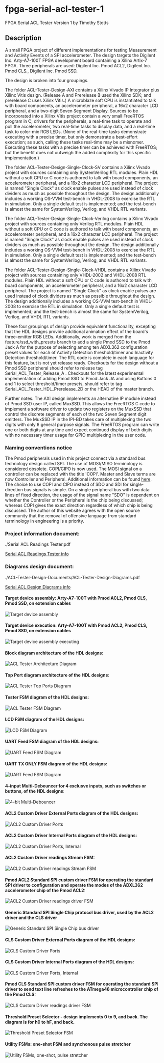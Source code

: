 # fpga-serial-acl-tester-1

FPGA Serial ACL Tester Version 1
by Timothy Stotts


## Description
A small FPGA project of different implementations for testing Measurement and Activity Events of a SPI accelerometer.
The design targets the Digilent Inc. Arty-A7-100T FPGA development board containing a Xilinx Artix-7 FPGA.
Three peripherals are used: Digilent Inc. Pmod ACL2, Digilent Inc. Pmod CLS., Digilent Inc. Pmod SSD.

The design is broken into four groupings.

The folder ACL-Tester-Design-AXI contains a Xilinx Vivado IP Integrator plus
Xilinx Vitis design.
(Release A and Prerelease B used the Xilinx SDK; and
prerelease C uses Xilinx Vitis.)
A microblaze soft CPU is instantiated to talk with board components,
an accelerometer peripheral,
a 16x2 character LCD peripheral,
and a two-digit Seven Segment Display.
Sources to be incorporated into a Xilinx Vitis project contain
a very small FreeRTOS program in C; drivers
for the peripherals, a real-time task to operate and poll the accelerometer,
two real-time tasks to display data, and a real-time task to color-mix RGB LEDs.
(None of the real-time tasks demonstrate executing with a precise timer, but only
demonstrate a best-effort execution; as such, calling these tasks real-time
may be a misnomer. Executing these tasks with a precise timer can be achieved
with FreeRTOS; but the benefit does not outweigh the added complexity for
this specific implementation.)  

The folder ACL-Tester-Design-Single-Clock-SV contains a Xilinx Vivado project with sources
containing only SystemVerilog RTL modules. Plain HDL without a soft CPU or C code is authored to
talk with board components, an accelerometer peripheral, and a 16x2 character LCD peripheral.
The project is named "Single Clock" as clock enable pulses are used instead of clock dividers
as much as possible throughout the design. The design additionally includes a working OS-VVM
test-bench in VHDL-2008 to exercise the RTL in simulation. Only a single default test is
implemented; and the test-bench is almost the same for SystemVerilog, Verilog, and VHDL RTL
variants.

The folder ACL-Tester-Design-Single-Clock-Verilog contains a Xilinx Vivado project with sources
containing only Verilog RTL modules. Plain HDL without a soft CPU or C code is authored to
talk with board components, an accelerometer peripheral, and a 16x2 character LCD peripheral.
The project is named "Single Clock" as clock enable pulses are used instead of clock dividers
as much as possible throughout the design. The design additionally includes a working OS-VVM
test-bench in VHDL-2008 to exercise the RTL in simulation. Only a single default test is
implemented; and the test-bench is almost the same for SystemVerilog, Verilog, and VHDL RTL
variants.

The folder ACL-Tester-Design-Single-Clock-VHDL contains a Xilinx Vivado project with sources
containing only VHDL-2002 and VHDL-2008 RTL modules. Plain HDL without a soft CPU or C code
is authored to
talk with board components, an accelerometer peripheral, and a 16x2 character LCD peripheral.
The project is named "Single Clock" as clock enable pulses are used instead of clock dividers
as much as possible throughout the design. The design additionally includes a working OS-VVM
test-bench in VHDL-2008 to exercise the RTL in simulation. Only a single default test is
implemented; and the test-bench is almost the same for SystemVerilog, Verilog, and VHDL RTL
variants.

These four groupings of design provide equivalent functionality, excepting that the HDL designs provide
additional animation effect of the board's three-emitter RGB LEDs. Additionally, work is merged from
the feature/ssd_with_presets branch to add a single Pmod SSD to the Pmod Jack A for the purpose of
selecting among ten ADXL362 configuration preset values for each of Activity Detection threshold/timer
and Inactivity Detection threshold/timer. The RTL code is complete in each language for this feature,
but is not yet release ready.
Checkouts for the design without a Pmod SSD peripheral should refer to release tag
Serial_ACL_Tester_Release_A . Checkouts for the latest experimental implementation of adding
Pmod SSD to Pmod Jack JA and using Buttons 0 and 1 to select threshold/timer presets, should
refer to tag Serial_ACL_Tester_HDL_Prerelease_2D or the HEAD of the master branch.

Further notes.
The AXI design
implements an alternative IP module instead of Pmod SSD user IP, called MuxSSD. This allows the
FreeRTOS C code to implement a software driver to update two registers on the MuxSSD that control
the discrete segments of each of the two Seven Segment digit emitters. The MuxSSD IP in the IPI-BD
takes care of multiplexing the two digits with only 8 general purpose signals. The FreeRTOS
program can write one or both digits at any time and expect continued display of both digits
with no necessary timer usage for GPIO multiplexing in the user code.

### Naming conventions notice
The Pmod peripherals used in this project connect via a standard bus technology design called SPI.
The use of MOSI/MISO terminology is considered obsolete. COPI/CIPO is now used. The MOSI signal on a
controller can be replaced with the title 'COPI'. Master and Slave terms are now Controller and Peripheral.
Additional information can be found [here](https://www.oshwa.org/a-resolution-to-redefine-spi-signal-names).
The choice to use COPI and CIPO instead of SDO and SDI for single-direction bus signals is simple.
On a single peripheral bus with two data lines of fixed direction, the usage of the signal name
"SDO" is dependent on whether the Controller or the Peripheral is the chip being discussed;
whereas COPI gives the exact direction regardless of which chip is being discussed. The author
of this website agrees with the open source community that the removal of offensive language from
standard terminology in engineering is a priority.

### Project information document:

./Serial ACL Readings Tester.pdf

[Serial ACL Readings Tester info](https://github.com/timothystotts/fpga-serial-acl-tester-1/blob/main/Serial%20ACL%20Readings%20Tester.pdf)

### Diagrams design document:

./ACL-Tester-Design-Documents/ACL-Tester-Design-Diagrams.pdf

[Serial ACL Design Diagrams info](https://github.com/timothystotts/fpga-serial-acl-tester-1/blob/main/ACL-Tester-Design-Documents/ACL-Tester-Design-Diagrams.pdf)

#### Target device assembly: Arty-A7-100T with Pmod ACL2, Pmod CLS, Pmod SSD, on extension cables
![Target device assembly](https://github.com/timothystotts/fpga-serial-acl-tester-1/blob/main/ACL-Tester-Design-Documents/img_serial-acl-tester-assembled-20190718.jpg)

#### Target device execution: Arty-A7-100T with Pmod ACL2, Pmod CLS, Pmod SSD, on extension cables
![Target device assembly executing](https://github.com/timothystotts/fpga-serial-acl-tester-1/blob/main/ACL-Tester-Design-Documents/img_serial-acl-tester-executing-a-20210217.jpg)

#### Block diagram architecture of the HDL designs:
![ACL Tester Architecture Diagram](https://github.com/timothystotts/fpga-serial-acl-tester-1/blob/main/ACL-Tester-Design-Documents/ACL-Tester-Design-Diagrams-Architecture%201.svg)

#### Top Port diagram architecture of the HDL designs:
![ACL Tester Top Ports Diagram](https://github.com/timothystotts/fpga-serial-acl-tester-1/blob/main/ACL-Tester-Design-Documents/ACL-Tester-Design-Diagrams-Top-Ports.svg)

#### Tester FSM diagram of the HDL designs:
![ACL Tester FSM Diagram](https://github.com/timothystotts/fpga-serial-acl-tester-1/blob/main/ACL-Tester-Design-Documents/ACL-Tester-Design-Diagrams-Tester-FSM.svg)

#### LCD FSM diagram of the HDL designs:
![LCD FSM Diagram](https://github.com/timothystotts/fpga-serial-acl-tester-1/blob/main/ACL-Tester-Design-Documents/ACL-Tester-Design-Diagrams-LCD-FSM.svg)

#### UART Feed FSM diagram of the HDL designs:
![UART Feed FSM Diagram](https://github.com/timothystotts/fpga-serial-acl-tester-1/blob/main/ACL-Tester-Design-Documents/ACL-Tester-Design-Diagrams-UARTfeed.svg)

#### UART TX ONLY FSM diagram of the HDL designs:
![UART Feed FSM Diagram](https://github.com/timothystotts/fpga-serial-acl-tester-1/blob/main/ACL-Tester-Design-Documents/ACL-Tester-Design-Diagrams-UART-Tx-FSM.svg)

#### 4-input Multi-Debouncer for 4 exclusve inputs, such as switches or buttons, of the HDL designs:
![4-bit Multi-Debouncer](https://github.com/timothystotts/fpga-serial-acl-tester-1/blob/main/ACL-Tester-Design-Documents/ACL-Tester-Design-Diagrams-multi-debounce.svg)

#### ACL2 Custom Driver External Ports diagram of the HDL designs:
![ACL2 Custom Driver Ports](https://github.com/timothystotts/fpga-serial-acl-tester-1/blob/main/ACL-Tester-Design-Documents/ACL-Tester-Design-Diagrams-ACL2-ports.svg)

#### ACL2 Custom Driver Internal Ports diagram of the HDL designs:
![ACL2 Custom Driver Ports, Internal](https://github.com/timothystotts/fpga-serial-acl-tester-1/blob/main/ACL-Tester-Design-Documents/ACL-Tester-Design-Diagrams-ACL2-ports-internal.svg)

#### ACL2 Custom Driver readings Stream FSM:
![ACL2 Custom Driver readings Stream FSM](https://github.com/timothystotts/fpga-serial-acl-tester-1/blob/main/ACL-Tester-Design-Documents/ACL-Tester-Design-Diagrams-StreamFSM.svg)

#### Pmod ACL2 Standard SPI custom driver FSM for operating the standard SPI driver to configuration and operate the modes of the ADXL362 accelerometer chip of the Pmod ACL2:
![ACL2 Custom Driver readings driver FSM](https://github.com/timothystotts/fpga-serial-acl-tester-1/blob/main/ACL-Tester-Design-Documents/ACL-Tester-Design-Diagrams-ADXL362-driver-FSM.svg)

#### Generic Standard SPI Single Chip protocol bus driver, used by the ACL2 driver and the CLS driver
![Generic Standard SPI Single Chip bus driver](https://github.com/timothystotts/fpga-serial-acl-tester-1/blob/main/ACL-Tester-Design-Documents/ACL-Tester-Design-Diagrams-SPI-generic-FSM.svg)

#### CLS Custom Driver External Ports diagram of the HDL designs:
![CLS Custom Driver Ports](https://github.com/timothystotts/fpga-serial-acl-tester-1/blob/main/ACL-Tester-Design-Documents/ACL-Tester-Design-Diagrams-CLS-ports.svg)

#### CLS Custom Driver Internal Ports diagram of the HDL designs:
![CLS Custom Driver Ports, Internal](https://github.com/timothystotts/fpga-serial-acl-tester-1/blob/main/ACL-Tester-Design-Documents/ACL-Tester-Design-Diagrams-CLS-ports-internal.svg)

#### Pmod CLS Standard SPI custom driver FSM for operating the standard SPI driver to send text line refreshes to the ATmega48 microcontroller chip of the Pmod CLS:
![CLS Custom Driver readings driver FSM](https://github.com/timothystotts/fpga-serial-acl-tester-1/blob/main/ACL-Tester-Design-Documents/ACL-Tester-Design-Diagrams-CLS-driver-FSM.svg)

#### Threshold Preset Selector - design implements 0 to 9, and back. The diagram is for h0 to hF, and back.
![Threshold Preset Selector FSM](https://github.com/timothystotts/fpga-serial-acl-tester-1/blob/main/ACL-Tester-Design-Documents/ACL-Tester-Design-Diagrams-thresh-preset-sel-FSM.svg)

#### Utility FSMs: one-shot FSM and synchonous pulse stretcher
![Utility FSMs, one-shot, pulse stretcher](https://github.com/timothystotts/fpga-serial-acl-tester-1/blob/main/ACL-Tester-Design-Documents/ACL-Tester-Design-Diagrams-Utility-FSMs.svg)

